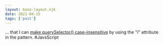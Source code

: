 ```yaml
---
layout: base-layout.njk
date: 2021-04-15
tags: ['post']
---
```


... that I can [make querySelector() case-insensitive](https://drafts.csswg.org/selectors-4/#overview) by using the "i" attribute in the pattern. #JavsScript
